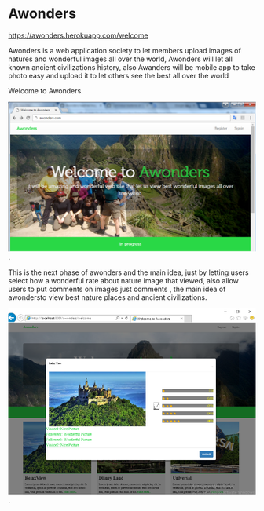 # Awonders

https://awonders.herokuapp.com/welcome


Awonders is a web application society to let members upload images of natures and wonderful images all over the world, Awonders will let all known ancient civilizations history, also Awanders will be mobile app to take photo easy and upload it to let others see the best all over the world


Welcome to Awonders.    

![alt tag](https://raw.githubusercontent.com/ibrahim1hero1/awonders/master/readme/images/awonders.png).  


This is the next phase of awonders and the main idea, just by letting users select how a wonderful rate about nature image that viewed, also allow users to put comments on images just comments , the main idea of awondersto view best nature places and ancient civilizations.


![alt tag](https://raw.githubusercontent.com/ibrahim1hero1/awonders/master/readme/images/2017-01-16_001535.png).
